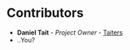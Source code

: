 # Contributors

* **Daniel Tait** - *Project Owner* - [Taiters](https://github.com/Taiters)
* ..You?